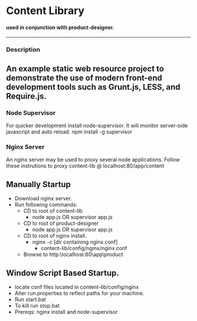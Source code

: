 # Content Library
#### used in conjunction with product-designer.
---
### Description
An example static web resource project to demonstrate the use of modern front-end development tools such as Grunt.js, LESS, and Require.js.
---
### Node Supervisor
For quicker development install node-supervisor.  It will monitor server-side javascript and auto reload.
npm install -g supervisor
### Nginx Server
An nginx server may be used to proxy several node applications.  Follow these instrutions to proxy content-lib @ localhost:80/app/content
## Manually Startup
* Download nginx server.
* Run following commands:
	* CD to root of content-lib
		* node app.js OR supervisor app.js
	* CD to root of product-designer
		* node app.js OR supervisor app.js		
	* CD to root of nginx install.
		* nginx -c [dir containing nginx.conf]
			* content-lib/config/nginx/nginx.conf
	* Browse to http:\\localhost:80\app\product
## Window Script Based Startup.
* locate conf files located in content-lib/config/nginx
* Alter run.properties to reflect paths for your machine.
* Run start.bat
* To kill run stop.bat
* Prereqs: nginx install and node-supervisor
